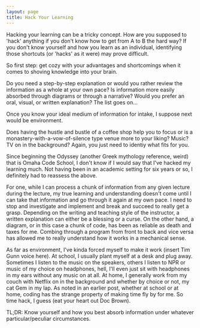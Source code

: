 ```yaml
---
layout: page
title: Hack Your Learning
---
```


Hacking your learning can be a tricky concept. How are you supposed to 'hack' anything if you don't know how to get from A to B the hard way? If you don't know yourself and how you learn as an individual, identifying those shortcuts (or 'hacks' as it were) may prove difficult. 

So first step: get cozy with your advantages and shortcomings when it comes to shoving knowledge into your brain. 

Do you need a step-by-step explanation or would you rather review the information as a whole at your own pace? Is information more easily absorbed through diagrams or through a narrative? Would you prefer an oral, visual, or written explanation? The list goes on...

Once you know your ideal medium of information for intake, I suppose next would be environment.

Does having the hustle and bustle of a coffee shop help you to focus or is a monastery-with-a-vow-of-silence type venue more to your liking? Music? TV on in the background? Again, you just need to identiy what fits for you.

Since beginning the Odyssey (another Greek mythology reference, weird) that is Omaha Code School, I don't know if I would say that I've hacked my learning much. Not having been in an academic setting for six years or so, I definitely had to reassess the above. 

For one, while I can process a chunk of information from any given lecture during the lecture, my true learning and understanding doesn't come until I can take that information and go through it again at my own pace. I need to stop and investigate and implement and break and succeed to really get a grasp. Depending on the writing and teaching style of the instructor, a written explanation can either be a blessing or a curse. On the other hand, a diagram, or in this case a chunk of code, has been as reliable as death and taxes for me. Combing through a program from front to back and vice versa has allowed me to really understand how it works in a mechanical sense.

As far as environment, I've kinda forced myself to make it work (insert Tim Gunn voice here). At school, I usually plant myself at a desk and plug away. Sometimes I listen to the music on the speakers, others I listen to NPR or music of my choice on headphones, hell, I'll even just sit with headphones in my ears without any music on at all. At home, I generally work from my couch with Netflix on in the background and whether by choice or not, my cat Gem in my lap. As noted in an earlier post, whether at school or at home, coding has the strange property of making time fly by for me. So time hack, I guess (eat your heart out Doc Brown).

TL;DR: Know yourself and how you best absorb information under whatever particular/peculiar circumstances.